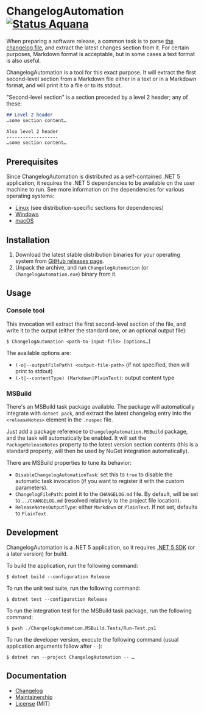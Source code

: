ChangelogAutomation [![Status Aquana][status-aquana]][andivionian-status-classifier]
===================

When preparing a software release, a common task is to parse [the changelog file][keep-a-changelog], and extract the latest changes section from it. For certain purposes, Markdown format is acceptable, but in some cases a text format is also useful.

ChangelogAutomation is a tool for this exact purpose. It will extract the first second-level section from a Markdown file either in a text or in a Markdown format, and will print it to a file or to its stdout.

"Second-level section" is a section preceded by a level 2 header; any of these:

```markdown
## Level 2 header
…some section content…

Also level 2 header
-------------------
…some section content…
```

Prerequisites
-------------

Since ChangelogAutomation is distributed as a self-contained .NET 5 application, it requires the .NET 5 dependencies to be available on the user machine to run. See more information on the dependencies for various operating systems:

- [Linux][deps.linux] (see distribution-specific sections for dependencies)
- [Windows][deps.windows]
- [macOS][deps.macos]

Installation
------------

1. Download the latest stable distribution binaries for your operating system from [GitHub releases page][releases].
2. Unpack the archive, and run `ChangelogAutomation` (or `ChangelogAutomation.exe`) binary from it.

Usage
-----

### Console tool

This invocation will extract the first second-level section of the file, and write it to the output (either the standard one, or an optional output file):

```console
$ ChangelogAutomation <path-to-input-file> [options…]
```

The available options are:

- `(-o|--outputFilePath) <output-file-path>` (if not specified, then will print to stdout)
- `(-t|--contentType) (Markdown|PlainText)`: output content type

### MSBuild

There's an MSBuild task package available. The package will automatically integrate with `dotnet pack`, and extract the latest changelog entry into the `<releaseNotes>` element in the `.nuspec` file.

Just add a package reference to `ChangelogAutomation.MSBuild` package, and the task will automatically be enabled. It will set the `PackageReleaseNotes` property to the latest version section contents (this is a standard property, will then be used by NuGet integration automatically).

There are MSBuild properties to tune its behavior:

- `DisableChangelogAutomationTask`: set this to `true` to disable the automatic task invocation (if you want to register it with the custom parameters).
- `ChangelogFilePath`: point it to the `CHANGELOG.md` file. By default, will be set to `../CHANGELOG.md` (resolved relatively to the project file location).
- `ReleaseNotesOutputType`: either `Markdown` or `PlainText`. If not set, defaults to `PlainText`.

Development
-----------

ChangelogAutomation is a .NET 5 application, so it requires [.NET 5 SDK][dotnet-sdk] (or a later version) for build.

To build the application, run the following command:

```console
$ dotnet build --configuration Release
```

To run the unit test suite, run the following command:

```console
$ dotnet test --configuration Release
```

To run the integration test for the MSBuild task package, run the following command:

```console
$ pwsh ./ChangelogAutomation.MSBuild.Tests/Run-Test.ps1
```

To run the developer version, execute the following command (usual application arguments follow after `--`):

```console
$ dotnet run --project ChangelogAutomation -- …
```

Documentation
-------------

- [Changelog][changelog]
- [Maintainership][maintainership]
- [License][license] (MIT)

[andivionian-status-classifier]: https://github.com/ForNeVeR/andivionian-status-classifier#status-aquana-
[changelog]: ./CHANGELOG.md
[deps.linux]: https://docs.microsoft.com/en-us/dotnet/core/install/linux
[deps.macos]: https://docs.microsoft.com/en-us/dotnet/core/install/macos#dependencies
[deps.windows]: https://docs.microsoft.com/en-us/dotnet/core/install/windows?tabs=net50#dependencies
[dotnet-sdk]: https://dotnet.microsoft.com/
[keep-a-changelog]: http://keepachangelog.com/
[license]: ./LICENSE.md
[maintainership]: ./MAINTAINERSHIP.md
[releases]: https://github.com/ForNeVeR/ChangelogAutomation/releases

[status-aquana]: https://img.shields.io/badge/status-aquana-yellowgreen.svg

